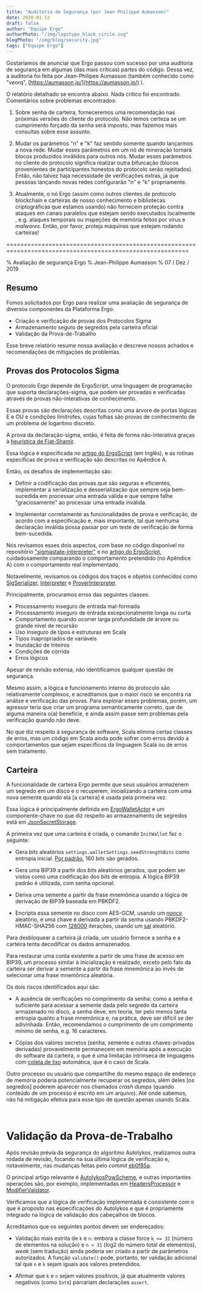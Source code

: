```yaml
---
title: "Auditoria de Segurança (por Jean Philippe Aumasson)"
date: 2020-01-12
draft: false
author: "Equipe Ergo"
authorPhoto: "/img/logotype_black_circle.svg"
blogPhoto: "/img/blog/security.jpg"
tags: ["Equipe Ergo"]
---
```


Gostaríamos de anunciar que Ergo passou com sucesso por uma auditoria de segurança em algumas (das mais críticas) partes do código. Dessa vez, a auditoria foi feita por Jean-Philipee Aumasson (também conhecido como "veorq", [https://aumasson.jp/](https://aumasson.jp/) ).

O relatório detalhado se encontra abaixo. Nada crítico foi encontrado. Comentários sobre problemas encontrados:

1. Sobre senha de carteira, forneceremos uma recomendação nas próximas versões do cliente do protocolo. Não temos certeza se um cumprimento forçado da senha será imposto, mas fazemos mais consultas sobre esse assunto.

2. Mudar os parâmetros "n" e "k" faz sentido somente quando lançarmos a nova rede. Mudar esses parâmetros em um nó de mineração tornará blocos produzidos inválidos para outros nós. Mudar esses parâmetros no cliente do protocolo significa realizar outra bifurcação (blocos provenientes de participantes honestos do protocolo serão rejeitados). Então, não talvez haja necessidade de verificações extras, já que pessoas lançando novas redes configurarão "n" e "k" propriamente.

3. Atualmente, o nó Ergo (assim como outros clientes de protocolo blockchain e carteiras de nosso conhecimento e bibliotecas criptográficas que estamos usando) não fornecem proteção contra ataques em canais paralelos que estejam sendo executados localmente , e.g. ataques temporais ou inspeções de memória feitos por vírus e *malwares*. Então, por favor, proteja máquinas que estejam rodando carteiras!  

==========================================================================================================

% Avaliação de segurança Ergo % Jean-Philippe Aumasson % 07 / Dez / 2019

## Resumo

Fomos solicitados por Ergo para realizar uma avaliação de segurança de diversos componentes da Plataforma Ergo:

* Criação e verificação de provas dos Protocolos Sigma
* Armazenamento seguro de segredos pela carteira oficial
* Validação da Prova-de-Trabalho

Esse breve relatório resume nossa avaliação e descreve nossos achados e recomendações de mitigações de problemas.

## Provas dos Protocolos Sigma

O protocolo Ergo depende de ErgoScript, uma linguagem de programação que suporta declarações-sigma, que podem ser provadas e verificadas através de provas não-interativas de conhecimento.

Essas provas são declarações descritas como uma árvore de portas lógicas E e OU e condições limítrofes, cujas folhas são provas de conhecimento de um problema de logaritmo discreto.

A prova da declaração-sigma, então, é feita de forma não-interativa graças à [heurística de Fiat-Shamir](https://pt.frwiki.wiki/wiki/Heuristique_de_Fiat-Shamir).

Essa lógica é especificada no [artigo do ErgoScript](https://ergoplatform.org/docs/ErgoScript.pdf) (em Inglês), e as rotinas específicas de prova e verificação são descritas no Apêndice A.

Então, os desafios de implementação são:

* Definir a codificação das provas que são seguras e eficientes, implementar a serialização e desserialização que sempre seja bem-sucedida em processar uma entrada válida e que sempre falhe "graciosamente" ao processar uma entrada inválida.

* Implementar corretamente as funcionalidades de prova e verificação, de acordo com a especificação e, mais importante, tal que nenhuma declaração inválida possa passar por um teste de verificação de forma bem-sucedida.

Nós revisamos esses dois aspectos, com base no código disponível no repositório ["sigmastate-interpreter"](https://github.com/ScorexFoundation/sigmastate-interpreter) e no [artigo do ErgoScript](https://ergoplatform.org/docs/ErgoScript.pdf), cuidadosamente comparando o comportamento pretendido (no Apêndice A) com o comportamento real implementado.

Notavelmente, revisamos os códigos dos traços e objetos conhecidos como [SigSerializer](https://github.com/ScorexFoundation/sigmastate-interpreter/blob/master/sigmastate/src/main/scala/sigmastate/SigSerializer.scala), [Interpreter](https://github.com/ScorexFoundation/sigmastate-interpreter/blob/master/sigmastate/src/main/scala/sigmastate/interpreter/Interpreter.scala) e [ProverInterpreter](https://github.com/ScorexFoundation/sigmastate-interpreter/blob/master/sigmastate/src/main/scala/sigmastate/interpreter/ProverInterpreter.scala).

Principalmente, procuramos erros das seguintes classes:

* Processamento inseguro de entrada mal-formada
* Processamento inseguro de entrada excepcionalmente longa ou curta
* Comportamento quando ocorrer larga profundidade de árvore ou grande nível de recursão
* Uso inseguro de tipos e estruturas em Scala
* Tipos inapropriados de variáveis
* Inundação de Inteiros
* Condições de corrida
* Erros lógicos 

Apesar de revisão extensa, não identificamos qualquer questão de segurança.

Mesmo assim, a lógica e funcionamento interno do protocolo são relativamente complexos, e acreditamos que o maior risco se encontra na análise e verificação das provas. Para explorar esses problemas, porém, um agressor teria que criar um programa semanticamente correto, que de alguma maneira o(a) beneficie, e ainda assim passe sem problemas pela verificação quando não deve.

No que diz respeito à segurança de software, Scala elimina certas classes de erros, mas um código em Scala ainda pode sofrer com erros devido a comportamentos que sejam específicos da linguagem Scala ou de erros sem tratamento.

## Carteira

A funcionalidade de carteira Ergo permite que seus usuários armazenem um segredo em um disco e o recuperem, inicializando a carteira com uma nova semente quando ela [a carteira] é usada pela primeira vez.

Essa lógica é principalmente definida em [ErgoWalletActor](https://github.com/ergoplatform/ergo/blob/master/src/main/scala/org/ergoplatform/nodeView/wallet/ErgoWalletActor.scala) e um componente-chave no que diz respeito ao armazenamento de segredos está em [JsonSecretStorage](https://github.com/ergoplatform/ergo/blob/master/ergo-wallet/src/main/scala/org/ergoplatform/wallet/secrets/JsonSecretStorage.scala).

A primeira vez que uma carteira é criada, o comando `InitWallet` faz o seguinte:

* Gera *bits* aleatórios `settings.walletSettings.seedStrengthBits` como entropia inicial. [Por padrão](https://github.com/ergoplatform/ergo/blob/master/src/main/resources/reference.conf), 160 *bits* são gerados.

* Gera uma BIP39 a partir dos *bits* aleatórios gerados, que podem ser vistos como uma codificação dos *bits* de entropia. A lógica BIP39 padrão é utilizada, com senha opcional.
* Deriva uma semente a partir da frase mnemônica usando a lógica de derivação de BIP39 baseada em PBKDF2.

* Encripta essa semente no disco com AES-GCM, usando um [*nonce*](https://pt.wikipedia.org/wiki/Nonce) aleatório, e uma chave é derivada a partir da senha usando PBKDF2-HMAC-SHA256 com [128000](https://github.com/ergoplatform/ergo/blob/master/src/test/resources/application.conf#L107) iterações, usando um [sal](https://pt.wikipedia.org/wiki/Sal_(criptografia)) aleatório.

Para desbloquear a carteira já criada, um usuário fornece a senha e a carteira tenta decodificar os dados armazenados.

Para restaurar uma conta existente a partir de uma frase de acesso em BIP39, um processo similar à inicialização é realizado, exceto pelo fato da carteira ser derivar a semente a partir da frase mnemônica ao invés de selecionar uma frase mnemônica aleatória.

Os dois riscos identificados aqui são:

* A ausência de verificações no comprimento da senha: como a senha é suficiente para acessar a semente dada pelo segredo da carteira armazenado no disco, a senha deve, em teoria, ter pelo menos tanta entropia quanto a frase mnemônica e, na prática, deve ser difícil se der adivinhada. Então, recomendamos o cumprimento de um comprimento mínimo de senha, e.g. 16 caracteres.

* Cópias dos valores secretos (senha, semente e outras chaves-privadas derivadas) provavelmente permanecem em memória após a execução do software da carteira, o que é uma limitação intrínseca de linguagens com [coleta de lixo](https://pt.wikipedia.org/wiki/Coletor_de_lixo_(inform%C3%A1tica)) automática, que é o caso de Scala.

Outro processo ou usuário que compartilhe do mesmo espaço de endereço de memória poderia potencialmente recuperar os segredos, além deles [os segredos] poderem aparecer nos chamados *crash dumps* (quando conteúdo de um processo é escrito em um arquivo). Até onde sabemos, não há mitigação efetiva para esse tipo de questão apenas usando Scala.

​
# Validação da Prova-de-Trabalho

Após revisão prévia da segurança do algoritmo Autolykos, realizamos outra rodada de revisão, focando na sua última lógica de verificação e, notavelmente, nas mudanças feitas pelo *commit* [eb0f85a](https://github.com/ergoplatform/ergo/commit/eb0f85ac48b0ee8194c12369faf4cc5f16954af9).

O principal artigo relevante é [AutolykosPowScheme](https://github.com/ergoplatform/ergo/blob/master/src/main/scala/org/ergoplatform/mining/AutolykosPowScheme.scala), e outras importantes operações são, por exemplo, implementadas em [HeadersProcessor](https://github.com/ergoplatform/ergo/blob/master/src/main/scala/org/ergoplatform/nodeView/history/storage/modifierprocessors/HeadersProcessor.scala) e [ModifierValidator](https://github.com/ScorexFoundation/Scorex/blob/master/src/main/scala/scorex/core/validation/ModifierValidator.scala).

Verificamos que a lógica de verificação implementada é consistente com o que é proposto nas especificações do Autolykos e que é propriamente integrado na lógica de validação dos cabeçalhos de blocos.

Acreditamos que os seguintes pontos devem ser endereçados:

* Validação mais estrita de `k` e `n`: embora a classe force `k <= 32` (número de elementos na solução) e `n < 31` (log2 do número total de elementos), *weak* (sem tradução) ainda poderia ser criado a partir de parâmetros autorizados. A função `validate()` pode, portanto, ter validação adicional tal que `n` e `k` sejam iguais aos valores pretendidos.

* Afirmar que `k` e `n` sejam valores positivos, já que atualmente valores negativos (como `Int`s) parrariam declarações `assert`.
